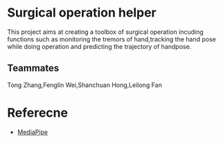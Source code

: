 # Surgical operation helper
This project aims at creating a toolbox of surgical operation incuding functions such as monitoring the tremors of hand,tracking the hand pose while doing operation and predicting the trajectory of handpose.
## Teammates
Tong Zhang,Fenglin Wei,Shanchuan Hong,Leilong Fan


# Referecne
* [MediaPipe](https://github.com/google/mediapipe)
